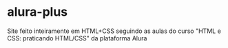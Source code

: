 # alura-plus
Site feito inteiramente em HTML+CSS seguindo as aulas do curso "HTML e CSS: praticando HTML/CSS" da plataforma Alura
